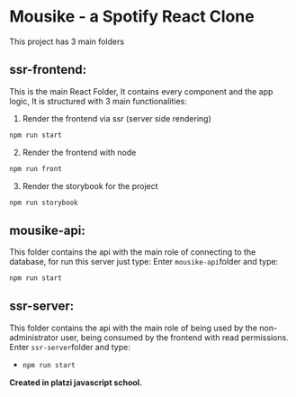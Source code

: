 # Mousike - a Spotify React Clone

This project has 3 main folders

## **ssr-frontend**: 

This is the main React Folder, It contains every component and the app logic, It is structured with 3 main functionalities:

1. Render the frontend via ssr (server side rendering)

```bash
npm run start
```

2. Render the frontend with node

```bash
npm run front
```

3. Render the storybook for the project

```bash
npm run storybook
```



## **mousike-api**: 

This folder contains the api with the main role of connecting to the database, for run this server just type:
Enter `mousike-api`folder and type:

```bash
npm run start
```

## **ssr-server**: 

This folder contains the api with the main role of being used by the non-administrator user, being consumed by the frontend with read permissions.
Enter `ssr-server`folder and type:

* ```bash
  npm run start
  ```



**Created in platzi javascript school.**